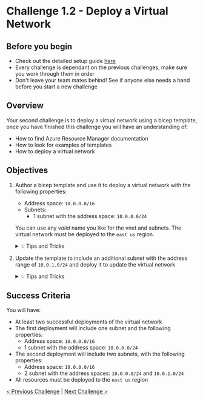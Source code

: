 # Challenge 1.2 - Deploy a Virtual Network

## Before you begin

* Check out the detailed setup guide [here](Setup/readme.md)
* Every challenge is dependant on the previous challenges, make sure you work through them in order
* Don't leave your team mates behind! See if anyone else needs a hand before you start a new challenge

## Overview

Your second challenge is to deploy a virtual network using a bicep template, once you have finished this challenge you will have an understanding of:
* How to find Azure Resource Manager documentation
* How to look for examples of templates
* How to deploy a virtual network

## Objectives

1. Author a bicep template and use it to deploy a virtual network with the following properties:
    * Address space: `10.0.0.0/16`
    * Subnets:
        * 1 subnet with the address space: `10.0.0.0/24`

    You can use any *valid* name you like for the vnet and subnets. The virtual network must be deployed to the `east us` region.

    <details>
    <summary>💡 Tips and Tricks</summary>
    <ul>
        <li>Can Visual Studio Code make your job easier again? Type <code>res-</code> in a <code>.bicep</code> file to see</li>
        <li>Where can you find <a href="https://docs.microsoft.com/en-us/azure/templates/microsoft.network/virtualnetworks?tabs=bicep" target="_blank">ARM documentation</a>?</li>
        <li>What are <a href="https://azure.microsoft.com/en-us/resources/templates/?sort=DateUpdated" target="_blank">quick start templates</a>?</li>
    </ul>
    </details>

1. Update the template to include an additional subnet with the address range of `10.0.1.0/24` and deploy it to update the virtual network

    <details>
    <summary>💡 Tips and Tricks</summary>
    <ul>
        <li>What is <a href="https://docs.microsoft.com/en-us/azure/azure-resource-manager/templates/overview#why-choose-arm-templates#:~:text=idempotent" target="_blank">idempotency</a>?</li>
        <li>What do you think would happen if you changed the name of the vnet?</li>
    </ul>
    </details>

## Success Criteria

You will have:
 - At least two successful deployments of the virtual network
 - The first deployment will include one subnet and the following properties:
    - Address space: `10.0.0.0/16`
    - 1 subnet with the address space: `10.0.0.0/24`
 - The second deployment will include two subnets, with the following properties:
    - Address space: `10.0.0.0/16`
    - 2 subnet with the address spaces: `10.0.0.0/24` and `10.0.1.0/24`
 - All resources must be deployed to the `east us` region

[< Previous Challenge](../1.1/readme.md) | [Next Challenge >](../1.3/readme.md)
